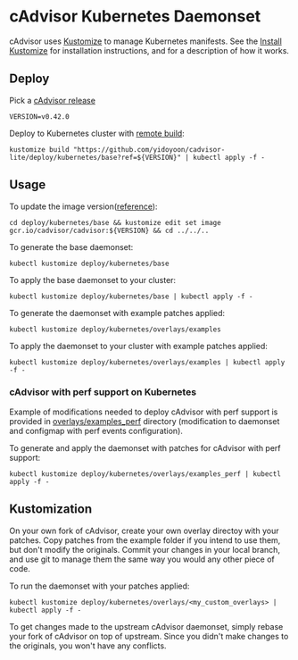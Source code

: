 # cAdvisor Kubernetes Daemonset

cAdvisor uses [Kustomize](https://github.com/kubernetes-sigs/kustomize) to manage Kubernetes manifests. See the [Install Kustomize](https://kubectl.docs.kubernetes.io/installation/kustomize/) for installation instructions, and for a description of how it works.

## Deploy

Pick a [cAdvisor release](https://github.com/yidoyoon/cadvisor-lite/releases)
```
VERSION=v0.42.0
```

Deploy to Kubernetes cluster with [remote build](https://github.com/kubernetes-sigs/kustomize/blob/master/examples/remoteBuild.md):
```
kustomize build "https://github.com/yidoyoon/cadvisor-lite/deploy/kubernetes/base?ref=${VERSION}" | kubectl apply -f -
```

## Usage

To update the image version([reference](https://github.com/kubernetes-sigs/kustomize/blob/master/examples/image.md)):
```
cd deploy/kubernetes/base && kustomize edit set image gcr.io/cadvisor/cadvisor:${VERSION} && cd ../../..
```

To generate the base daemonset:
```
kubectl kustomize deploy/kubernetes/base
```

To apply the base daemonset to your cluster:
```
kubectl kustomize deploy/kubernetes/base | kubectl apply -f -
```

To generate the daemonset with example patches applied:
```
kubectl kustomize deploy/kubernetes/overlays/examples
```

To apply the daemonset to your cluster with example patches applied:
```
kubectl kustomize deploy/kubernetes/overlays/examples | kubectl apply -f -
```

### cAdvisor with perf support on Kubernetes

Example of modifications needed to deploy cAdvisor with perf support is provided in [overlays/examples_perf](overlays/examples_perf) directory (modification to daemonset and configmap with perf events configuration).

To generate and apply the daemonset with patches for cAdvisor with perf support:
```
kubectl kustomize deploy/kubernetes/overlays/examples_perf | kubectl apply -f -
```

## Kustomization

On your own fork of cAdvisor, create your own overlay directoy with your patches.  Copy patches from the example folder if you intend to use them, but don't modify the originals.  Commit your changes in your local branch, and use git to manage them the same way you would any other piece of code.

To run the daemonset with your patches applied:
```
kubectl kustomize deploy/kubernetes/overlays/<my_custom_overlays> | kubectl apply -f -
```

To get changes made to the upstream cAdvisor daemonset, simply rebase your fork of cAdvisor on top of upstream.  Since you didn't make changes to the originals, you won't have any conflicts.
